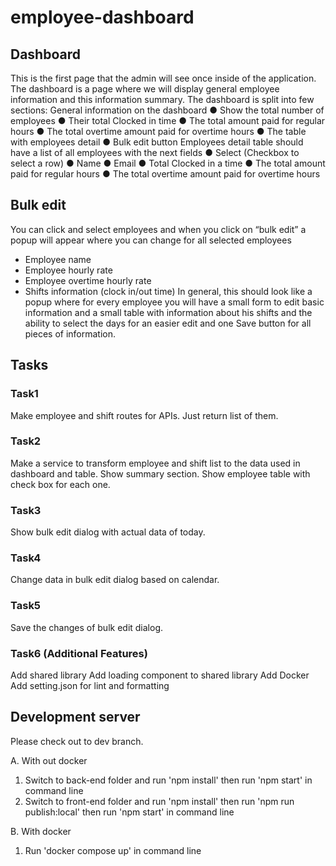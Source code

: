 # employee-dashboard

## Dashboard

This is the first page that the admin will see once inside of the application. The
dashboard is a page where we will display general employee information and this
information summary. The dashboard is split into few sections:
General information on the dashboard
● Show the total number of employees
● Their total Clocked in time
● The total amount paid for regular hours
● The total overtime amount paid for overtime hours
● The table with employees detail
● Bulk edit button
Employees detail table should have a list of all employees with the next fields
● Select (Checkbox to select a row)
● Name
● Email
● Total Clocked in a time
● The total amount paid for regular hours
● The total overtime amount paid for overtime hours

## Bulk edit
You can click and select employees and when you click on “bulk edit” a popup will
appear where you can change for all selected employees
- Employee name
- Employee hourly rate
- Employee overtime hourly rate
- Shifts information (clock in/out time)
In general, this should look like a popup where for every employee you will have a
small form to edit basic information and a small table with information about his shifts
and the ability to select the days for an easier edit and one Save button for all pieces of
information.

## Tasks

### Task1
Make employee and shift routes for APIs. Just return list of them.

### Task2
Make a service to transform employee and shift list to the data used in dashboard and table.
Show summary section. Show employee table with check box for each one.

### Task3
Show bulk edit dialog with actual data of today.

### Task4
Change data in bulk edit dialog based on calendar.

### Task5
Save the changes of bulk edit dialog.

### Task6 (Additional Features)
Add shared library
Add loading component to shared library
Add Docker
Add setting.json for lint and formatting

## Development server

Please check out to dev branch.

A. With out docker
1) Switch to back-end folder and run 'npm install' then run 'npm start' in command line
2) Switch to front-end folder and run 'npm install' then run 'npm run publish:local' then run 'npm start' in command line

B. With docker
1) Run 'docker compose up' in command line